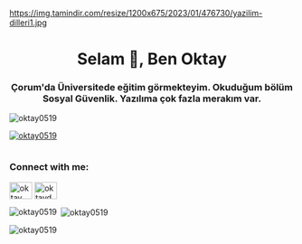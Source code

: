 https://img.tamindir.com/resize/1200x675/2023/01/476730/yazilim-dilleri1.jpg

<h1 align="center">Selam 👋, Ben Oktay</h1>
<h3 align="center">Çorum'da Üniversitede eğitim görmekteyim. Okuduğum bölüm Sosyal Güvenlik. Yazılıma çok fazla merakım var.</h3>

<p align="left"> <img src="https://komarev.com/ghpvc/?username=oktay0519&label=Profile%20views&color=0e75b6&style=flat" alt="oktay0519" /> </p>

<p align="left"> <a href="https://github.com/ryo-ma/github-profile-trophy"><img src="https://github-profile-trophy.vercel.app/?username=oktay0519" alt="oktay0519" /></a> </p>

<p align="left"> <a href="https://twitter.com/" target="blank"><img src="https://img.shields.io/twitter/follow/?logo=twitter&style=for-the-badge" alt="" /></a> </p>

<h3 align="left">Connect with me:</h3>
<p align="left">
<a href="https://fb.com/oktay dalkılıç" target="blank"><img align="center" src="https://raw.githubusercontent.com/rahuldkjain/github-profile-readme-generator/master/src/images/icons/Social/facebook.svg" alt="oktay dalkılıç" height="30" width="40" /></a>
<a href="https://instagram.com/oktaydalkilic19" target="blank"><img align="center" src="https://raw.githubusercontent.com/rahuldkjain/github-profile-readme-generator/master/src/images/icons/Social/instagram.svg" alt="oktaydalkilic19" height="30" width="40" /></a>
</p>

<p><img align="left" src="https://github-readme-stats.vercel.app/api/top-langs?username=oktay0519&show_icons=true&locale=en&layout=compact" alt="oktay0519" /></p>

<p>&nbsp;<img align="center" src="https://github-readme-stats.vercel.app/api?username=oktay0519&show_icons=true&locale=en" alt="oktay0519" /></p>

<p><img align="center" src="https://github-readme-streak-stats.herokuapp.com/?user=oktay0519&" alt="oktay0519" /></p>
